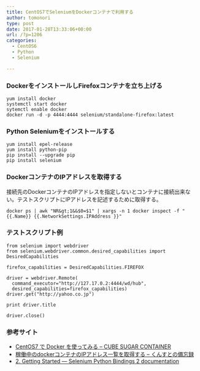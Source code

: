 ```yaml
---
title: CentOS7でSeleniumをDockerコンテナで利用する
author: tomonori
type: post
date: 2017-01-28T13:33:06+00:00
url: /?p=1206
categories:
  - CentOS6
  - Python
  - Selenium

---
```

### DockerをインストールしFirefoxコンテナを立ち上げる

```:bash
yum install docker
systemctl start docker
sytemctl enable docker
docker run -d -p 4444:4444 selenium/standalone-firefox:latest
```

### Python Seleniumをインストールする

```:bash
yum install epel-release
yum install python-pip
pip install --upgrade pip
pip install selenium
```

### DockerコンテナのIPアドレスを取得する

接続先のDockerコンテナのIPアドレスを指定しないとコンテナに接続出来ない。テストスクリプトにIPアドレスを記述するために取得する。

```:bash
docker ps | awk "NR&gt;1&&$0=$1" | xargs -n 1 docker inspect -f "{{.Name}} {{.NetworkSettings.IPAddress }}"
```

### テストスクリプト例

```:python
from selenium import webdriver                                                               
from selenium.webdriver.common.desired_capabilities import DesiredCapabilities               
                                                                                             
firefox_capabilities = DesiredCapabilities.FIREFOX                                           
                                                                                             
driver = webdriver.Remote(                                                                   
  command_executor="http://127.17.0.2:4444/wd/hub",                                          
  desired_capabilities=firefox_capabilities)                                                 
driver.get("http://yahoo.co.jp")                                                             
                                                                                             
print driver.title                                                                           
                                                                                             
driver.close()
```

### 参考サイト

  * [CentOS7 で Docker を使ってみる &#8211; CUBE SUGAR CONTAINER](http://blog.amedama.jp/entry/2015/09/24/222040)
  * [稼働中のdockerコンテナのIPアドレス一覧を取得する &#8211; くんすとの備忘録](http://www.kunst1080.net/entry/2016/05/29/005815)
  * [2. Getting Started — Selenium Python Bindings 2 documentation](http://selenium-python.readthedocs.io/getting-started.html)